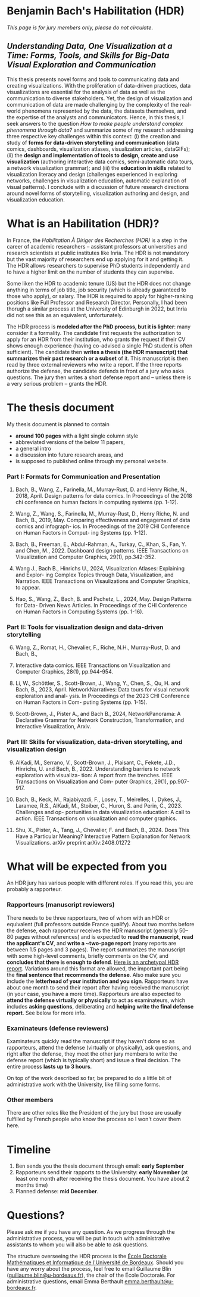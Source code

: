 # Benjamin Bach's Habilitation (HDR)
_This page is for jury members only, please do not circulate_.

## _Understanding Data, One Visualization at a Time: Forms, Tools, and Skills for Big-Data Visual Exploration and Communication_ 

This thesis presents novel forms and tools to communicating data and creating visualizations. With the proliferation of data-driven practices, data visualizations are essential for the analysis of data as well as the communication to diverse stakeholders. Yet, the design of visualization and communication of data are made challenging by the complexity of the real-world phenomena represented by the data, the datasets themselves, and the expertise of the analysts and communicators. Hence, in this thesis, I seek answers to the question _How to make people understand complex phenomena through data?_ and summarize some of my research addressing three respective key challenges within this context: 
(i) the creation and study of __forms for data-driven storytelling and communication__ (data comics, dashboards, visualization atlases, visualization articles, dataGIFs);
(ii) the __design and implementation of tools to design, create and use visualization__ (authoring interactive data comics, semi-automatic data tours, a network visualization grammar); 
and (iii) the __education in skills__ related to visualization literacy and design (challenges experienced in exploring networks, challenges in visualization education, automatic explanation of visual patterns). 
I conclude with a discussion of future research directions around novel forms of storytelling, visualization authoring and design, and visualization education. 


# What is an Habilitation (HDR)?
In France, the _Habilitation À Diriger des Recherches (HDR)_ is a step in the career of academic researchers – assistant professors at universities and research scientists at public institutes like Inria. The HDR is not mandatory but the vast majority of researchers end up applying for it and getting it. The HDR allows researchers to supervise PhD students independently and to have a higher limit on the number of students they can supervise.

Some liken the HDR to academic tenure (US) but the HDR does not change anything in terms of job title, job security (which is already guaranteed to those who apply), or salary. The HDR is required to apply for higher-ranking positions like Full Professor and Research Director. Personally, I had been thorugh a similar process at the University of Edinburgh in 2022, but Inria did not see this as an equivalent, unfortunately. 

The HDR process is __modeled after the PhD process, but it is lighter__: many consider it a formality. The candidate first requests the authorization to apply for an HDR from their institution, who grants the request if their CV shows enough experience (having co-advised a single PhD student is often sufficient). The candidate then __writes a thesis (the HDR manuscript) that summarizes their past research or a subset__ of it. This manuscript is then read by three external reviewers who write a report. If the three reports authorize the defense, the candidate defends in front of a jury who asks questions. The jury then writes a short defense report and – unless there is a very serious problem – grants the HDR.




# The thesis document 

My thesis document is planned to contain 
* __around 100 pages__ with a light single column style
* abbreviated versions of the below 11 papers, 
* a general intro 
* a discussion into future research areas, and 
* is supposed to published online through my personal website. 


### Part I: Formats for Communication and Presentation 
1. Bach, B., Wang, Z., Farinella, M., Murray-Rust, D. and Henry Riche, N., 2018,
April. Design patterns for data comics. In Proceedings of the 2018 chi conference
on human factors in computing systems (pp. 1-12).

2. Wang, Z., Wang, S., Farinella, M., Murray-Rust, D., Henry Riche, N. and Bach,
B., 2019, May. Comparing effectiveness and engagement of data comics and infograph-
ics. In Proceedings of the 2019 CHI Conference on Human Factors in Comput-
ing Systems (pp. 1-12).

3. Bach, B., Freeman, E., Abdul-Rahman, A., Turkay, C., Khan, S., Fan, Y. and
Chen, M., 2022. Dashboard design patterns. IEEE Transactions on Visualization
and Computer Graphics, 29(1), pp.342-352.

4. Wang J., Bach B., Hinrichs U., 2024, Visualization Atlases: Explaining and Explor-
ing Complex Topics through Data, Visualization, and Narration. IEEE Transactions
on Visaulizations and Computer Graphics, to appear.

5. Hao, S., Wang, Z., Bach, B. and Pschetz, L., 2024, May. Design Patterns for Data-
Driven News Articles. In Proceedings of the CHI Conference on Human Factors
in Computing Systems (pp. 1-16).

### Part II: Tools for visualization design and data-driven storytelling

6. Wang, Z., Romat, H., Chevalier, F., Riche, N.H., Murray-Rust, D. and Bach, B.,
2021. Interactive data comics. IEEE Transactions on Visualization and Computer
Graphics, 28(1), pp.944-954.

7. Li, W., Schöttler, S., Scott-Brown, J., Wang, Y., Chen, S., Qu, H. and Bach, B.,
2023, April. NetworkNarratives: Data tours for visual network exploration and anal-
ysis. In Proceedings of the 2023 CHI Conference on Human Factors in Com-
puting Systems (pp. 1-15).

8. Scott-Brown, J., Pister A., and Bach B., 2024, NetworkPanorama: A Declarative
Grammar for Network Construction, Transformation, and Interactive Visualization,
Arxiv.

### Part III: Skills for visualization, data-driven storytelling, and visualization design 

9. AlKadi, M., Serrano, V., Scott-Brown, J., Plaisant, C., Fekete, J.D., Hinrichs, U.
and Bach, B., 2022. Understanding barriers to network exploration with visualiza-
tion: A report from the trenches. IEEE Transactions on Visualization and Com-
puter Graphics, 29(1), pp.907-917.

10. Bach, B., Keck, M., Rajabiyazdi, F., Losev, T., Meirelles, I., Dykes, J., Laramee,
R.S., AlKadi, M., Stoiber, C., Huron, S. and Perin, C., 2023. Challenges and op-
portunities in data visualization education: A call to action. IEEE Transactions on
visualization and computer graphics.

11. Shu, X., Pister, A., Tang, J., Chevalier, F. and Bach, B., 2024. Does This Have
a Particular Meaning? Interactive Pattern Explanation for Network Visualizations.
arXiv preprint arXiv:2408.01272



# What will be expected from you
An HDR jury has various people with different roles. If you read this, you are probably a rapporteur.


### Rapporteurs (manuscript reviewers)
There needs to be three rapporteurs, two of whom with an HDR or equivalent (full professors outside France qualify). About two months before the defense, each rapporteur receives the HDR manuscript (generally 50–80 pages without references) and is expected to __read the manuscript__, __read the applicant's CV__, and __write a ~two-page report__ (many reports are between 1.5 pages and 3 pages). The report summarizes the manuscript with some high-level comments, briefly comments on the CV, and __concludes that there is enough to defend__. [Here is an archetypal HDR report](https://dragice.fr/Archetypal_HDR_report.pdf). Variations around this format are allowed, the important part being the __final sentence that recommends the defense__. Also make sure you include the __letterhead of your institution and you sign__. Rapporteurs have about one month to send their report after having received the manuscript (in your case, you have a more time). Rapporteurs are also expected to __attend the defense virtually or physically__ to act as examinateurs, which includes __asking questions__, deliberating and __helping write the final defense report__. See below for more info.

### Examinateurs (defense reviewers)
Examinateurs quickly read the manuscript if they haven't done so as rapporteurs, attend the defense (virtually or physically), ask questions, and right after the defense, they meet the other jury members to write the defense report (which is typically short) and issue a final decision. The entire process __lasts up to 3 hours__.

On top of the work described so far, be prepared to do a little bit of administrative work with the University, like filling some forms.

### Other members
There are other roles like the President of the jury but those are usually fulfilled by French people who know the process so I won't cover them here.

# Timeline 

1. Ben sends you the thesis document through email: **early September**
2. Rapporteurs send their rapports to the University: **early November** (at least one month after receiving the thesis document. You have about 2 months time)
3. Planned defense: **mid December**. 

# Questions?
Please ask me if you have any question. As we progress through the administrative process, you will be put in touch with administrative assistants to whom you will also be able to ask questions.

The structure overseeing the HDR process is the [École Doctorale Mathématiques et Informatique de l'Université de Bordeaux](https://ed-mi.u-bordeaux.fr). Should you have any worry about the process, feel free to email Guillaume Blin (guillaume.blin@u-bordeaux.fr), the chair of the École Doctorale. For administrative questions, email Emma Berthault <emma.berthault@u-bordeaux.fr>.
